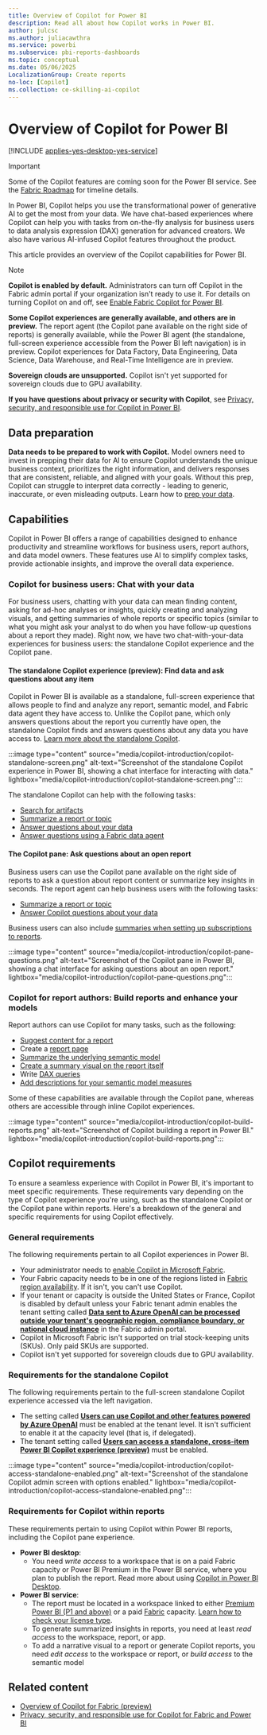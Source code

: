```yaml
---
title: Overview of Copilot for Power BI 
description: Read all about how Copilot works in Power BI.
author: julcsc
ms.author: juliacawthra
ms.service: powerbi
ms.subservice: pbi-reports-dashboards
ms.topic: conceptual
ms.date: 05/06/2025
LocalizationGroup: Create reports
no-loc: [Copilot]
ms.collection: ce-skilling-ai-copilot
---
```


# Overview of Copilot for Power BI

[!INCLUDE [applies-yes-desktop-yes-service](../includes/applies-yes-desktop-yes-service.md)]

> [!IMPORTANT]
> Some of the Copilot features are coming soon for the Power BI service. See the [Fabric Roadmap](https://aka.ms/fabricrm) for timeline details.

In Power BI, Copilot helps you use the transformational power of generative AI to get the most from your data. We have chat-based experiences where Copilot can help you with tasks from on-the-fly analysis for business users to data analysis expression (DAX) generation for advanced creators. We also have various AI-infused Copilot features throughout the product.  

This article provides an overview of the Copilot capabilities for Power BI.

> [!NOTE]
> **Copilot is enabled by default.** Administrators can turn off Copilot in the Fabric admin portal if your organization isn't ready to use it. For details on turning Copilot on and off, see [Enable Fabric Copilot for Power BI](/fabric/get-started/copilot-enable-fabric).
>
> **Some Copilot experiences are generally available, and others are in preview.** The report agent (the Copilot pane available on the right side of reports) is generally available, while the Power BI agent (the standalone, full-screen experience accessible from the Power BI left navigation) is in preview. Copilot experiences for Data Factory, Data Engineering, Data Science, Data Warehouse, and Real-Time Intelligence are in preview.
>
> **Sovereign clouds are unsupported.** Copilot isn't yet supported for sovereign clouds due to GPU availability.
>
> **If you have questions about privacy or security with Copilot**, see [Privacy, security, and responsible use for Copilot in Power BI](/fabric/get-started/copilot-power-bi-privacy-security).

## Data preparation

**Data needs to be prepared to work with Copilot.** Model owners need to invest in prepping their data for AI to ensure Copilot understands the unique business context, prioritizes the right information, and delivers responses that are consistent, reliable, and aligned with your goals. Without this prep, Copilot can struggle to interpret data correctly - leading to generic, inaccurate, or even misleading outputs. Learn how to [prep your data](copilot-prepare-data-ai.md).

## Capabilities

Copilot in Power BI offers a range of capabilities designed to enhance productivity and streamline workflows for business users, report authors, and data model owners. These features use AI to simplify complex tasks, provide actionable insights, and improve the overall data experience.

### Copilot for business users: Chat with your data

For business users, chatting with your data can mean finding content, asking for ad-hoc analyses or insights, quickly creating and analyzing visuals, and getting summaries of whole reports or specific topics (similar to what you might ask your analyst to do when you have follow-up questions about a report they made). Right now, we have two chat-with-your-data experiences for business users: the standalone Copilot experience and the Copilot pane.

#### The standalone Copilot experience (preview): Find data and ask questions about any item

Copilot in Power BI is available as a standalone, full-screen experience that allows people to find and analyze any report, semantic model, and Fabric data agent they have access to. Unlike the Copilot pane, which only answers questions about the report you currently have open, the standalone Copilot finds and answers questions about any data you have access to. [Learn more about the standalone Copilot](copilot-chat-with-data-standalone.md).

:::image type="content" source="media/copilot-introduction/copilot-standalone-screen.png" alt-text="Screenshot of the standalone Copilot experience in Power BI, showing a chat interface for interacting with data." lightbox="media/copilot-introduction/copilot-standalone-screen.png":::

The standalone Copilot can help with the following tasks:

- [Search for artifacts](copilot-search-new-content.md)
- [Summarize a report or topic](copilot-pane-summarize-content.md)
- [Answer questions about your data](copilot-ask-data-question.md)
- [Answer questions using a Fabric data agent](/fabric/data-science/concept-data-agent)

#### The Copilot pane: Ask questions about an open report

Business users can use the Copilot pane available on the right side of reports to ask a question about report content or summarize key insights in seconds. The report agent can help business users with the following tasks:

- [Summarize a report or topic](copilot-pane-summarize-content.md)
- [Answer Copilot questions about your data](copilot-ask-data-question.md)

Business users can also include [summaries when setting up subscriptions to reports](copilot-summaries-in-subscriptions.md).

:::image type="content" source="media/copilot-introduction/copilot-pane-questions.png" alt-text="Screenshot of the Copilot pane in Power BI, showing a chat interface for asking questions about an open report." lightbox="media/copilot-introduction/copilot-pane-questions.png":::

### Copilot for report authors: Build reports and enhance your models

Report authors can use Copilot for many tasks, such as the following:

- [Suggest content for a report](copilot-create-report-service.md#get-started-using-copilot)
- Create a [report page](copilot-prompts-report-pages.md)
- [Summarize the underlying semantic model](copilot-reports-overview.md#summarize-the-underlying-semantic-model)
- [Create a summary visual on the report itself](copilot-create-narrative.md)
- Write [DAX queries](/dax/dax-copilot)
- [Add descriptions for your semantic model measures](../transform-model/desktop-measure-copilot-descriptions.md)

Some of these capabilities are available through the Copilot pane, whereas others are accessible through inline Copilot experiences.

:::image type="content" source="media/copilot-introduction/copilot-build-reports.png" alt-text="Screenshot of Copilot building a report in Power BI." lightbox="media/copilot-introduction/copilot-build-reports.png":::

## Copilot requirements

To ensure a seamless experience with Copilot in Power BI, it's important to meet specific requirements. These requirements vary depending on the type of Copilot experience you're using, such as the standalone Copilot or the Copilot pane within reports. Here's a breakdown of the general and specific requirements for using Copilot effectively.

### General requirements

The following requirements pertain to all Copilot experiences in Power BI.

- Your administrator needs to [enable Copilot in Microsoft Fabric](/fabric/fundamentals/copilot-enable-fabric).
- Your Fabric capacity needs to be in one of the regions listed in [Fabric region availability](/fabric/admin/region-availability). If it isn't, you can't use Copilot.
- If your tenant or capacity is outside the United States or France, Copilot is disabled by default unless your Fabric tenant admin enables the tenant setting called [**Data sent to Azure OpenAI can be processed outside your tenant's geographic region, compliance boundary, or national cloud instance**](/fabric/admin/service-admin-portal-copilot) in the Fabric admin portal.
- Copilot in Microsoft Fabric isn't supported on trial stock-keeping units (SKUs). Only paid SKUs are supported.
- Copilot isn't yet supported for sovereign clouds due to GPU availability.

### Requirements for the standalone Copilot

The following requirements pertain to the full-screen standalone Copilot experience accessed via the left navigation.

- The setting called [**Users can use Copilot and other features powered by Azure OpenAI**](/fabric/admin/service-admin-portal-copilot#users-can-use-copilot-and-other-features-powered-by-azure-openai) must be enabled at the tenant level. It isn't sufficient to enable it at the capacity level (that is, if delegated).
- The tenant setting called [**Users can access a standalone, cross-item Power BI Copilot experience (preview)**](copilot-enable-power-bi.md#enable-the-standalone-power-bi-copilot-experience-preview) must be enabled.

:::image type="content" source="media/copilot-introduction/copilot-access-standalone-enabled.png" alt-text="Screenshot of the standalone Copilot admin screen with options enabled." lightbox="media/copilot-introduction/copilot-access-standalone-enabled.png":::

### Requirements for Copilot within reports

These requirements pertain to using Copilot within Power BI reports, including the Copilot pane experience.

- **Power BI desktop**:
  - You need *write access* to a workspace that is on a paid Fabric capacity or Power BI Premium in the Power BI service, where you plan to publish the report. Read more about using [Copilot in Power BI Desktop](copilot-power-bi-desktop.md).
- **Power BI service**:
  - The report must be located in a workspace linked to either [Premium Power BI (P1 and above)](../enterprise/service-premium-features.md) or a paid [Fabric](/fabric/enterprise/licenses) capacity. [Learn how to check your license type](copilot-create-report-service.md#use-copilot-in-the-power-bi-service-for-the-first-time).
  - To generate summarized insights in reports, you need at least *read access* to the workspace, report, or app.
  - To add a narrative visual to a report or generate Copilot reports, you need *edit access* to the workspace or report, or *build access* to the semantic model

## Related content

- [Overview of Copilot for Fabric (preview)](/fabric/get-started/copilot-fabric-overview)
- [Privacy, security, and responsible use for Copilot for Fabric and Power BI](/fabric/get-started/copilot-power-bi-privacy-security)